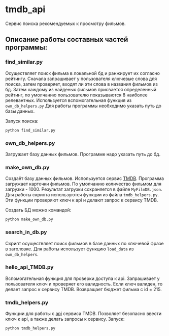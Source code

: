# tmdb_api
Cервис поиска рекомендуемых к просмотру фильмов.

## Описание работы составных частей программы:

### find_similar.py
Осуществляет поиск фильма в локальной бд и ранжирует их согласно рейтингу. 
Сначала запрашивает у пользователя ключевые слова для поиска, затем проверяет, входят ли эти слова в названия фильмов из бд. Затем каждому из найденых фильмов присвается
определенный рейтинг, по умолчанию пользователю показываются 8 наиболее релевантных. Используется вспомогательная функция из `own_db_helpers.py`
Для работы программы необходимо указать путь до базы данных.

Запуск поиска:
```
python find_similar.py
```
### own_db_helpers.py
Загружает базу данных фильмов. Программе надо указать путь до бд. 

### make_own_db.py
Создаёт базу данных фильмов. Используется сервис [TMDB](https://www.themoviedb.org/).
Программа загружает карточки фильмов. По умолчанию количество фильмом для загрузки  - 1000.
Результат загрузки сохраняется в файле `MyFilmDB.json`. 
Для работы скрипта используются функции из файла `tmdb_helpers.py`. Эти функции проверяют ключ к api и делают запрос к сервису TMDB.

Создать БД можно командой:
```
python make_own_db.py
```
### search_in_db.py
Скрипт осуществляет поиск фильмов в базе данных по ключевой фразе в заголовке. Для работы использует функцию  `load_data` из `own_db_helpers`.

### hello_api_TMDB.py
Вспомогательная функция для проверки доступа к api. Запрашивает у пользователя ключ и проверяет его валидность.
Если ключ валиден, то делает запрос к сервису TMDB. Возвращает бюджет фильма с id = 215.

### tmdb_helpers.py
Функции для работы с [api](https://api.themoviedb.org/) сервиса TMDB.
Позволяет безопасно ввести ключ к api, а также делать запросы к сервису. 
Запуск:
```
python tmdb_helpers.py
```
